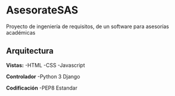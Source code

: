 # AsesorateSAS
Proyecto de ingeniería de requisitos, de un software para asesorías académicas

## Arquitectura

**Vistas:** 
 -HTML
 -CSS
 -Javascript
 
**Controlador**
 -Python 3 Django
 
**Codificación**
 -PEP8 Estandar
 


